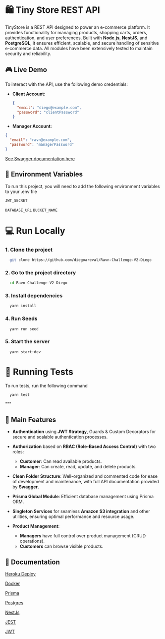 # 🛍️ Tiny Store REST API

TinyStore is a REST API designed to power an e-commerce platform. It provides functionality for managing products, shopping carts, orders, authentication, and user preferences. Built with **Node.js**, **NestJS**, and **PostgreSQL**, it ensures efficient, scalable, and secure handling of sensitive e-commerce data. All modules have been extensively tested to maintain security and reliability.

## 🎮 Live Demo

To interact with the API, use the following demo credentials:

- **Client Account:**
  ```json
  {
    "email": "diego@example.com",
    "password": "clientPassword"
  }


- **Manager Account:**

```json
{
  "email": "ravn@example.com",
  "password": "managerPassword"
}
```
[See Swagger documentation here](https://tiny-store-db1c4e9bf4f1.herokuapp.com/api-docs)


## 🔐 Environment Variables

To run this project, you will need to add the following environment variables to your .env file

`JWT_SECRET`

`DATABASE_URL`
`BUCKET_NAME`

# 💻 Run Locally

### 1. Clone the project

```bash
  git clone https://github.com/diegoareval/Ravn-Challenge-V2-Diego
```

### 2. Go to the project directory

```bash
  cd Ravn-Challenge-V2-Diego
```

### 3. Install dependencies

```bash
  yarn install
```

### 4. Run Seeds

```bash
  yarn run seed
```

### 5. Start the server

```bash
  yarn start:dev
```

# 🧪  Running Tests

To run tests, run the following command

```bash
  yarn test
```

"""
## 🌟 Main Features

- **Authentication** using **JWT Strategy**, Guards & Custom Decorators for secure and scalable authentication processes.
  
- **Authorization** based on **RBAC (Role-Based Access Control)** with two roles:
  - **Customer**: Can read available products.
  - **Manager**: Can create, read, update, and delete products.

- **Clean Folder Structure**: Well-organized and commented code for ease of development and maintenance, with full API documentation provided by **Swagger**.

- **Prisma Global Module**: Efficient database management using Prisma ORM.
  
- **Singleton Services** for seamless **Amazon S3 integration** and other utilities, ensuring optimal performance and resource usage.

- **Product Management**: 
  - **Managers** have full control over product management (CRUD operations).
  - **Customers** can browse visible products.


## 🌟 Documentation
[Heroku Deploy](https://dev.to/ezilemdodana/deploying-nestjs-apps-to-heroku-a-comprehensive-guide-hhj)

[Docker](https://www.docker.com/)

[Prisma](https://www.prisma.io/)

[Postgres](https://www.postgresql.org/)

[NestJs](https://nestjs.com/)

[JEST](https://jestjs.io/)

[JWT](https://jwt.io/)